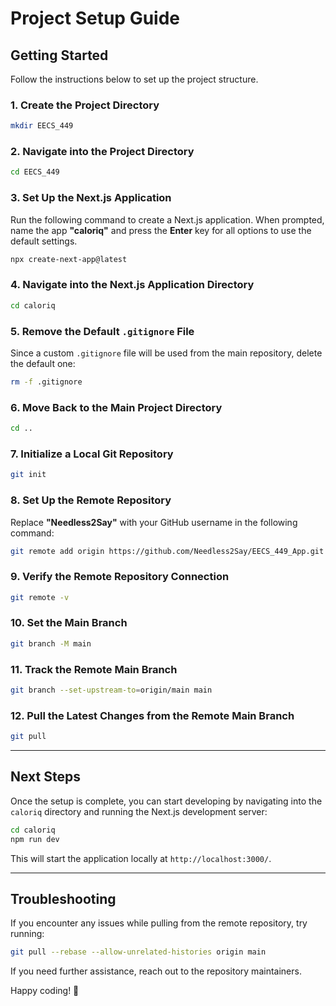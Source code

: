 # Project Setup Guide

## Getting Started

Follow the instructions below to set up the project structure.

### 1. Create the Project Directory

```bash
mkdir EECS_449
```

### 2. Navigate into the Project Directory

```bash
cd EECS_449
```

### 3. Set Up the Next.js Application

Run the following command to create a Next.js application. When prompted, name the app **"caloriq"** and press the **Enter** key for all options to use the default settings.

```bash
npx create-next-app@latest
```

### 4. Navigate into the Next.js Application Directory

```bash
cd caloriq
```

### 5. Remove the Default `.gitignore` File

Since a custom `.gitignore` file will be used from the main repository, delete the default one:

```bash
rm -f .gitignore
```

### 6. Move Back to the Main Project Directory

```bash
cd ..
```

### 7. Initialize a Local Git Repository

```bash
git init
```

### 8. Set Up the Remote Repository

Replace **"Needless2Say"** with your GitHub username in the following command:

```bash
git remote add origin https://github.com/Needless2Say/EECS_449_App.git
```

### 9. Verify the Remote Repository Connection

```bash
git remote -v
```

### 10. Set the Main Branch

```bash
git branch -M main
```

### 11. Track the Remote Main Branch

```bash
git branch --set-upstream-to=origin/main main
```

### 12. Pull the Latest Changes from the Remote Main Branch

```bash
git pull
```

---

## Next Steps

Once the setup is complete, you can start developing by navigating into the `caloriq` directory and running the Next.js development server:

```bash
cd caloriq
npm run dev
```

This will start the application locally at `http://localhost:3000/`.

---

## Troubleshooting

If you encounter any issues while pulling from the remote repository, try running:

```bash
git pull --rebase --allow-unrelated-histories origin main
```

If you need further assistance, reach out to the repository maintainers.

Happy coding! 🚀

